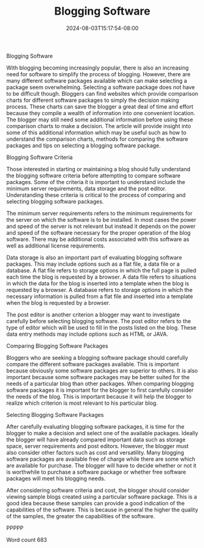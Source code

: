 ﻿---
title: "Blogging Software"
date: 2024-08-03T15:17:54-08:00
description: "TXT Tips for Web Success"
featured_image: "/images/TXT.jpg"
tags: ["TXT"]
---

Blogging Software

With blogging becoming increasingly popular, there is also an increasing need for software to simplify the process of blogging. However, there are many different software packages available which can make selecting a package seem overwhelming. Selecting a software package does not have to be difficult though. Bloggers can find websites which provide comparison charts for different software packages to simply the decision making process. These charts can save the blogger a great deal of time and effort because they compile a wealth of information into one convenient location. The blogger may still need some additional information before using these comparison charts to make a decision. The article will provide insight into some of this additional information which may be useful such as how to understand the comparison charts, methods for comparing the software packages and tips on selecting a blogging software package. 

Blogging Software Criteria 

Those interested in starting or maintaining a blog should fully understand the blogging software criteria before attempting to compare software packages. Some of the criteria it is important to understand include the minimum server requirements, data storage and the post editor. Understanding these criteria is critical to the process of comparing and selecting blogging software packages. 

The minimum server requirements refers to the minimum requirements for the server on which the software is to be installed. In most cases the power and speed of the server is not relevant but instead it depends on the power and speed of the software necessary for the proper operation of the blog software. There may be additional costs associated with this software as well as additional license requirements.

Data storage is also an important part of evaluating blogging software packages. This may include options such as a flat file, a data file or a database. A flat file refers to storage options in which the full page is pulled each time the blog is requested by a browser. A data file refers to situations in which the data for the blog is inserted into a template when the blog is requested by a browser. A database refers to storage options in which the necessary information is pulled from a flat file and inserted into a template when the blog is requested by a browser. 

The post editor is another criterion a blogger may want to investigate carefully before selecting blogging software. The post editor refers to the type of editor which will be used to fill in the posts listed on the blog. These data entry methods may include options such as HTML or JAVA. 

Comparing Blogging Software Packages

Bloggers who are seeking a blogging software package should carefully compare the different software packages available. This is important because obviously some software packages are superior to others. It is also important because some software packages may be better suited for the needs of a particular blog than other packages. When comparing blogging software packages it is important for the blogger to first carefully consider the needs of the blog. This is important because it will help the blogger to realize which criterion is most relevant to his particular blog. 

Selecting Blogging Software Packages

After carefully evaluating blogging software packages, it is time for the blogger to make a decision and select one of the available packages. Ideally the blogger will have already compared important data such as storage space, server requirements and post editors. However, the blogger must also consider other factors such as cost and versatility. Many blogging software packages are available free of charge while there are some which are available for purchase. The blogger will have to decide whether or not it is worthwhile to purchase a software package or whether free software packages will meet his blogging needs. 

After considering software criteria and cost, the blogger should consider viewing sample blogs created using a particular software package. This is a good idea because these samples can provide a good indication of the capabilities of the software. This is because in general the higher the quality of the samples, the greater the capabilities of the software. 

PPPPP

Word count 683


